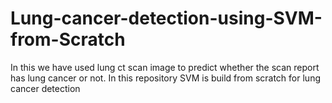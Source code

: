 # Lung-cancer-detection-using-SVM-from-Scratch

In this we have used lung ct scan image to predict whether the scan report has lung cancer or not.
In this repository SVM is build from scratch for lung cancer detection

